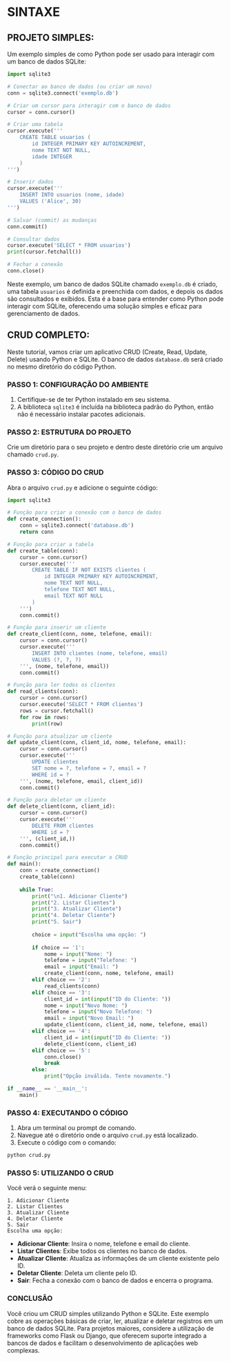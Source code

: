 # SINTAXE
## PROJETO SIMPLES:
Um exemplo simples de como Python pode ser usado para interagir com um banco de dados SQLite:

```python
import sqlite3

# Conectar ao banco de dados (ou criar um novo)
conn = sqlite3.connect('exemplo.db')

# Criar um cursor para interagir com o banco de dados
cursor = conn.cursor()

# Criar uma tabela
cursor.execute('''
    CREATE TABLE usuarios (
        id INTEGER PRIMARY KEY AUTOINCREMENT,
        nome TEXT NOT NULL,
        idade INTEGER
    )
''')

# Inserir dados
cursor.execute('''
    INSERT INTO usuarios (nome, idade)
    VALUES ('Alice', 30)
''')

# Salvar (commit) as mudanças
conn.commit()

# Consultar dados
cursor.execute('SELECT * FROM usuarios')
print(cursor.fetchall())

# Fechar a conexão
conn.close()
```

Neste exemplo, um banco de dados SQLite chamado `exemplo.db` é criado, uma tabela `usuarios` é definida e preenchida com dados, e depois os dados são consultados e exibidos. Esta é a base para entender como Python pode interagir com SQLite, oferecendo uma solução simples e eficaz para gerenciamento de dados.

## CRUD COMPLETO:
Neste tutorial, vamos criar um aplicativo CRUD (Create, Read, Update, Delete) usando Python e SQLite. O banco de dados `database.db` será criado no mesmo diretório do código Python.

### PASSO 1: CONFIGURAÇÃO DO AMBIENTE
1. Certifique-se de ter Python instalado em seu sistema.
2. A biblioteca `sqlite3` é incluída na biblioteca padrão do Python, então não é necessário instalar pacotes adicionais.

### PASSO 2: ESTRUTURA DO PROJETO
Crie um diretório para o seu projeto e dentro deste diretório crie um arquivo chamado `crud.py`.

### PASSO 3: CÓDIGO DO CRUD
Abra o arquivo `crud.py` e adicione o seguinte código:

```python
import sqlite3

# Função para criar a conexão com o banco de dados
def create_connection():
    conn = sqlite3.connect('database.db')
    return conn

# Função para criar a tabela
def create_table(conn):
    cursor = conn.cursor()
    cursor.execute('''
        CREATE TABLE IF NOT EXISTS clientes (
            id INTEGER PRIMARY KEY AUTOINCREMENT,
            nome TEXT NOT NULL,
            telefone TEXT NOT NULL,
            email TEXT NOT NULL
        )
    ''')
    conn.commit()

# Função para inserir um cliente
def create_client(conn, nome, telefone, email):
    cursor = conn.cursor()
    cursor.execute('''
        INSERT INTO clientes (nome, telefone, email)
        VALUES (?, ?, ?)
    ''', (nome, telefone, email))
    conn.commit()

# Função para ler todos os clientes
def read_clients(conn):
    cursor = conn.cursor()
    cursor.execute('SELECT * FROM clientes')
    rows = cursor.fetchall()
    for row in rows:
        print(row)

# Função para atualizar um cliente
def update_client(conn, client_id, nome, telefone, email):
    cursor = conn.cursor()
    cursor.execute('''
        UPDATE clientes
        SET nome = ?, telefone = ?, email = ?
        WHERE id = ?
    ''', (nome, telefone, email, client_id))
    conn.commit()

# Função para deletar um cliente
def delete_client(conn, client_id):
    cursor = conn.cursor()
    cursor.execute('''
        DELETE FROM clientes
        WHERE id = ?
    ''', (client_id,))
    conn.commit()

# Função principal para executar o CRUD
def main():
    conn = create_connection()
    create_table(conn)
    
    while True:
        print("\n1. Adicionar Cliente")
        print("2. Listar Clientes")
        print("3. Atualizar Cliente")
        print("4. Deletar Cliente")
        print("5. Sair")
        
        choice = input("Escolha uma opção: ")
        
        if choice == '1':
            nome = input("Nome: ")
            telefone = input("Telefone: ")
            email = input("Email: ")
            create_client(conn, nome, telefone, email)
        elif choice == '2':
            read_clients(conn)
        elif choice == '3':
            client_id = int(input("ID do Cliente: "))
            nome = input("Novo Nome: ")
            telefone = input("Novo Telefone: ")
            email = input("Novo Email: ")
            update_client(conn, client_id, nome, telefone, email)
        elif choice == '4':
            client_id = int(input("ID do Cliente: "))
            delete_client(conn, client_id)
        elif choice == '5':
            conn.close()
            break
        else:
            print("Opção inválida. Tente novamente.")

if __name__ == '__main__':
    main()
```

### PASSO 4: EXECUTANDO O CÓDIGO
1. Abra um terminal ou prompt de comando.
2. Navegue até o diretório onde o arquivo `crud.py` está localizado.
3. Execute o código com o comando:

```bash
python crud.py
```

### PASSO 5: UTILIZANDO O CRUD
Você verá o seguinte menu:

```
1. Adicionar Cliente
2. Listar Clientes
3. Atualizar Cliente
4. Deletar Cliente
5. Sair
Escolha uma opção:
```

- **Adicionar Cliente**: Insira o nome, telefone e email do cliente.
- **Listar Clientes**: Exibe todos os clientes no banco de dados.
- **Atualizar Cliente**: Atualiza as informações de um cliente existente pelo ID.
- **Deletar Cliente**: Deleta um cliente pelo ID.
- **Sair**: Fecha a conexão com o banco de dados e encerra o programa.

### CONCLUSÃO
Você criou um CRUD simples utilizando Python e SQLite. Este exemplo cobre as operações básicas de criar, ler, atualizar e deletar registros em um banco de dados SQLite. Para projetos maiores, considere a utilização de frameworks como Flask ou Django, que oferecem suporte integrado a bancos de dados e facilitam o desenvolvimento de aplicações web complexas.
